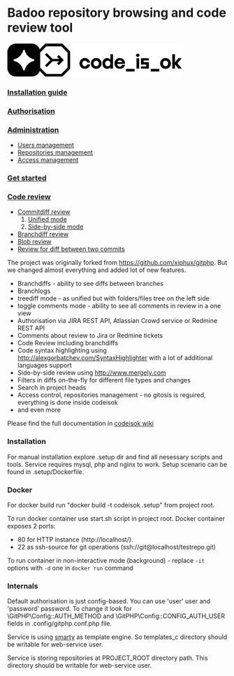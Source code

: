 # Badoo repository browsing and code review tool

![logo](https://raw.githubusercontent.com/badoo/codeisok/master/images/codeisok-logo.png "logo")

### [Installation guide](https://github.com/badoo/codeisok/wiki/Installation)

### [Authorisation](https://github.com/badoo/codeisok/wiki/Authorisation)

### [Administration](https://github.com/badoo/codeisok/wiki/Administration)
* [Users management](https://github.com/badoo/codeisok/wiki/Administration#users-management)
* [Repositories management](https://github.com/badoo/codeisok/wiki/Administration#repositories-management)
* [Access management](https://github.com/badoo/codeisok/wiki/Administration#access-management)

### [Get started](https://github.com/badoo/codeisok/wiki/Get-started)

### [Code review](https://github.com/badoo/codeisok/wiki/Code-review)
* [Commitdiff review](https://github.com/badoo/codeisok/wiki/Code-review#commitdiff-review)
   1. [Unified mode](https://github.com/badoo/codeisok/wiki/Code-review#unified-mode)
   2. [Side-by-side mode](https://github.com/badoo/codeisok/wiki/Code-review#side-by-side-mode)
* [Branchdiff review](https://github.com/badoo/codeisok/wiki/Code-review#branchdiff-review)
* [Blob review](https://github.com/badoo/codeisok/wiki/Code-review#blob-review)
* [Review for diff between two commits](https://github.com/badoo/codeisok/wiki/Code-review#review-for-diff-between-two-commits)



The project was originally forked from https://github.com/xiphux/gitphp. 
But we changed almost everything and added lot of new features.

* Branchdiffs - ability to see diffs between branches
* Branchlogs
* treediff mode - as unified but with folders/files tree on the left side
* toggle comments mode - ability to see all comments in review in a one view
* Authorisation via JIRA REST API, Atlassian Crowd service or Redmine REST API
* Comments about review to Jira or Redmine tickets
* Code Review including branchdiffs
* Code syntax highlighting using http://alexgorbatchev.com/SyntaxHighlighter with a lot of additional languages support
* Side-by-side review using http://www.mergely.com
* Filters in diffs on-the-fly for different file types and changes
* Search in project heads
* Access control, repositories management - no gitosis is reguired, everything is done inside codeisok
* and even more

Please find the full documentation in [codeisok wiki](https://github.com/badoo/codeisok/wiki)

### Installation
For manual installation explore .setup dir and find all nesessary scripts and tools. Service requires mysql, php and nginx to work. Setup scenario can be found in .setup/Dockerfile.

### Docker
For docker build run "docker build -t codeisok .setup" from project root.

To run docker container use start.sh script in project root.
Docker container exposes 2 ports:
 * 80 for HTTP instance (http://localhost/).
 * 22 as ssh-source for git operations (ssh://git@localhost/testrepo.git)

To run container in non-interactive mode (background) - replace `-it` options with `-d` one in `docker run` command

### Internals

Default authorisation is just config-based. You can use 'user' user and 'password' password. To change it look for \GitPHP\Config::AUTH_METHOD and \GitPHP\Config::CONFIG_AUTH_USER fields in .config/gitphp.conf.php file.

Service is using [smarty](http://www.smarty.net) as template engine. So templates_c directory should be writable for web-service user.

Service is storing repositories at PROJECT_ROOT directory path. This directory should be writable for web-service user.

